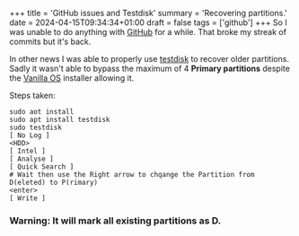 +++
title = 'GitHub issues and Testdisk'
summary = 'Recovering partitions.'
date = 2024-04-15T09:34:34+01:00
draft = false
tags = ['github']
+++
So I was unable to do anything with [GitHub](https://github.com/) for a while. That broke my streak of commits but it's back.

In other news I was able to properly use [testdisk](https://html.duckduckgo.com/html?q=twstdiskk) to recover older partitions. Sadly it wasn't able to bypass the maximum of 4 **Primary partitions** despite the [Vanilla OS](https://vanillaos.org/) installer allowing it.

Steps taken:
```
sudo aot install
sudo apt install testdisk
sudo testdisk
[ No Log ]
<HDD>
[ Intel ]
[ Analyse ]
[ Quick Search ]
# Wait then use the Right arrow to chqange the Partition from D(eleted) to P(rimary)
<enter>
[ Write ]
```

### Warning: It will mark all existing partitions as **D**.
